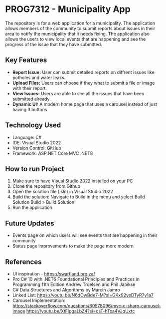 # PROG7312 - Municipality App
The repository is for a web application for a municipality. The application allows members of the community to submit reports about issues in their area to notify the municipality that it needs fixing. The application also allows the users to view local events that are happening and see the progress of the issue that they have submitted.

## Key Features
* **Report Issue:** User can submit detailed reports on diffrent issues like potholes and water leaks.
* **Upload Files:** Users can choose if they what to submit a file or image with their report.
* **View Issues:** Users are able to see all the issues that have been submitted already
* **Dynamic UI:** A modern home page that uses a carousel instead of just having 3 buttons

## Technology Used
- Language: C#
- IDE: Visual Studio 2022
- Version Control: GitHub
- Framework: ASP.NET Core MVC .NET8

## How to run Project
1. Make sure to have Visual Studio 2022 installed on your PC
2. Clone the repository from Github
3. Open the solution file (.sln) in Visual Studio 2022
4. Build the solution: Navigate to Build in the menu and select Build Solution
   Build > Build Solution
5. Run the application

## Future Updates
- Events page on which users will see events that are happening in their community
- Status page improvements to make the page more modern

## References
- UI inspiration - https://swartland.org.za/
- Pro C# 10 with .NET6 Foundational Principles and Practices in Programming 11th Edition Andrew Troelsen and Phil Japikse
- C# Data Structures and Algorithms by Marcin Jamro
- Linked List: https://youtu.be/N6dOwBde7-M?si=GKx92yeDTyR7y1a7
- Carousel Implementation: https://stackoverflow.com/questions/60578096/mvc-c-sharp-carousel-image
                           https://youtu.be/XtFlpgaLbZ4?si=osT-hTxa4VJqUxtc

